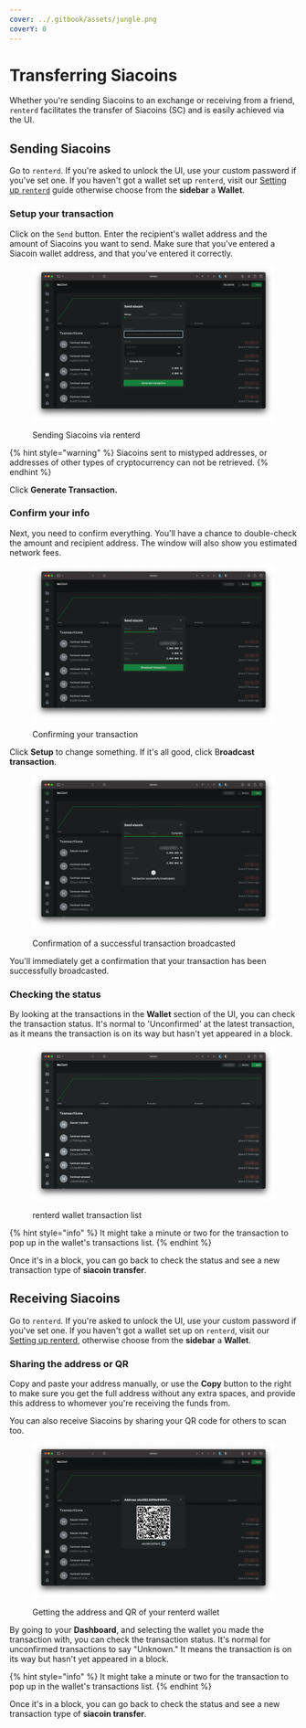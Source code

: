 ```yaml
---
cover: ../.gitbook/assets/jungle.png
coverY: 0
---
```


# Transferring Siacoins

Whether you're sending Siacoins to an exchange or receiving from a friend, `renterd` facilitates the transfer of Siacoins (SC) and is easily achieved via the UI.

## Sending Siacoins

Go to `renterd`. If you're asked to unlock the UI, use your custom password if you've set one. If you haven't got a wallet set up `renterd`, visit our [Setting up `renterd`](setting-up-renterd/) guide otherwise choose from the **sidebar** a **Wallet**.

### Setup your transaction

Click on the `Send` button. Enter the recipient's wallet address and the amount of Siacoins you want to send. Make sure that you've entered a Siacoin wallet address, and that you've entered it correctly.

<figure><img src="../.gitbook/assets/renterd_10.png" alt=""><figcaption><p>Sending Siacoins via renterd</p></figcaption></figure>

{% hint style="warning" %}
Siacoins sent to mistyped addresses, or addresses of other types of cryptocurrency can not be retrieved.
{% endhint %}

Click **Generate Transaction.**

### Confirm your info

Next, you need to confirm everything. You'll have a chance to double-check the amount and recipient address. The window will also show you estimated network fees.

<figure><img src="../.gitbook/assets/renterd_12.png" alt=""><figcaption><p>Confirming your transaction</p></figcaption></figure>

Click **Setup** to change something. If it's all good, click B**roadcast transaction**.

<figure><img src="../.gitbook/assets/renterd_11.png" alt=""><figcaption><p>Confirmation of a successful transaction broadcasted</p></figcaption></figure>

You'll immediately get a confirmation that your transaction has been successfully broadcasted.

### Checking the status

By looking at the transactions in the **Wallet** section of the UI, you can check the transaction status. It's normal to 'Unconfirmed' at the latest transaction, as it means the transaction is on its way but hasn't yet appeared in a block.

<figure><img src="../.gitbook/assets/renterd_13.png" alt=""><figcaption><p>renterd wallet transaction list</p></figcaption></figure>

{% hint style="info" %}
It might take a minute or two for the transaction to pop up in the wallet's transactions list.
{% endhint %}

Once it's in a block, you can go back to check the status and see a new transaction type of **siacoin transfer**.

## Receiving Siacoins

Go to `renterd`. If you're asked to unlock the UI, use your custom password if you've set one. If you haven't got a wallet set up on `renterd`, visit our [Setting up renterd](setting-up-renterd/), otherwise choose from the **sidebar** a **Wallet**.

### Sharing the address or QR

Copy and paste your address manually, or use the **Copy** button to the right to make sure you get the full address without any extra spaces, and provide this address to whomever you're receiving the funds from.

You can also receive Siacoins by sharing your QR code for others to scan too.

<figure><img src="../.gitbook/assets/renterd_14.png" alt=""><figcaption><p>Getting the address and QR of your renterd wallet</p></figcaption></figure>

By going to your **Dashboard**, and selecting the wallet you made the transaction with, you can check the transaction status. It's normal for unconfirmed transactions to say "Unknown." It means the transaction is on its way but hasn't yet appeared in a block.

{% hint style="info" %}
It might take a minute or two for the transaction to pop up in the wallet's transactions list.
{% endhint %}

Once it's in a block, you can go back to check the status and see a new transaction type of **siacoin transfer**.
